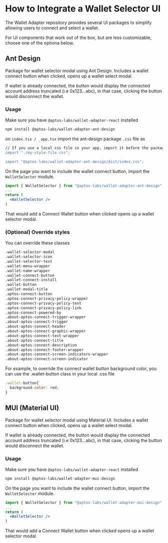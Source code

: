 # How to Integrate a Wallet Selector UI

The Wallet Adapter repository provides several UI packages to simplify allowing users to connect and select a wallet.

For UI components that work out of the box, but are less customizable, choose one of the optiona below.

## Ant Design

Package for wallet selector modal using Ant Design. Includes a wallet connect button when clicked, opens up a wallet select modal.

If wallet is already connected, the button would display the connected account address truncated (i.e 0x123...abc), in that case, clicking the button would disconnect the wallet.

### Usage

Make sure you have `@aptos-labs/wallet-adapter-react` installed

```bash
npm install @aptos-labs/wallet-adapter-ant-design
```

on `index.tsx / _app.tsx` import the ant-design package `.css` file as

```bash
// If you use a local css file in your app, import it before the package's file as order matters
import "./my-style-file.css";

import "@aptos-labs/wallet-adapter-ant-design/dist/index.css";
```

On the page you want to include the wallet connect button, import the `WalletSelector` module.

```jsx
import { WalletSelector } from "@aptos-labs/wallet-adapter-ant-design";
...
return (
  <WalletSelector />
)
```

That would add a Connect Wallet button when clicked opens up a wallet selector modal.

### (Optional) Override styles

You can override these classes

```bash
.wallet-selector-modal
.wallet-selector-icon
.wallet-selector-text
.wallet-menu-wrapper
.wallet-name-wrapper
.wallet-connect-button
.wallet-connect-install
.wallet-button
.wallet-modal-title
.aptos-connect-button
.aptos-connect-privacy-policy-wrapper
.aptos-connect-privacy-policy-text
.aptos-connect-privacy-policy-link
.aptos-connect-powered-by
.about-aptos-connect-trigger-wrapper
.about-aptos-connect-trigger
.about-aptos-connect-header
.about-aptos-connect-graphic-wrapper
.about-aptos-connect-text-wrapper
.about-aptos-connect-title
.about-aptos-connect-description
.about-aptos-connect-footer-wrapper
.about-aptos-connect-screen-indicators-wrapper
.about-aptos-connect-screen-indicator
```

For example, to override the connect wallet button background color, you can use the .wallet-button class in your local .css file

```jsx
.wallet-button{
  background-color: red;
}
```

## MUI (Material UI)

Package for wallet selector modal using Material UI. Includes a wallet connect button when clicked, opens up a wallet select modal.

If wallet is already connected, the button would display the connected account address truncated (i.e 0x123...abc), in that case, clicking the button would disconnect the wallet.

### Usage

Make sure you have `@aptos-labs/wallet-adapter-react` installed

```bash
npm install @aptos-labs/wallet-adapter-mui-design
```

On the page you want to include the wallet connect button, import the `WalletSelector` module.

```jsx
import { WalletSelector } from "@aptos-labs/wallet-adapter-mui-design";
...
return (
  <WalletSelector />
)
```

That would add a Connect Wallet button when clicked opens up a wallet selector modal.
